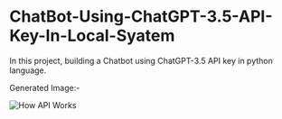 # ChatBot-Using-ChatGPT-3.5-API-Key-In-Local-Syatem

In this project, building a Chatbot using ChatGPT-3.5 API key in python language.


Generated Image:-

![How API Works](https://github.com/acfilok96/ChatBot-ChatGPT/assets/88615645/14578b02-73df-40e2-9a09-7c978bb99c36)

